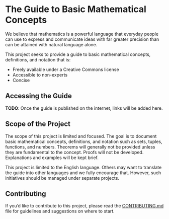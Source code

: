 # The Guide to Basic Mathematical Concepts

We believe that mathematics is a powerful language that everyday people can
use to express and communicate ideas with far greater precision than can be
attained with natural language alone.

This project seeks to provide a guide to basic mathematical concepts,
definitions, and notation that is:

- Freely available under a Creative Commons license
- Accessible to non-experts
- Concise

## Accessing the Guide

**TODO**: Once the guide is published on the internet, links will be added
here.

## Scope of the Project

The scope of this project is limited and focused. The goal is to document
basic mathematical concepts, definitions, and notation such as sets, tuples,
functions, and numbers. Theorems will generally not be provided unless they
are fundamental to the concept. Proofs will not be developed. Explanations
and examples will be kept brief.

This project is limited to the English language. Others may want to translate
the guide into other languages and we fully encourage that. However, such
initiatives should be managed under separate projects.

## Contributing

If you’d like to contribute to this project, please read the
[CONTRIBUTING.md](CONTRIBUTING.md) file for guidelines and suggestions on where to start.
